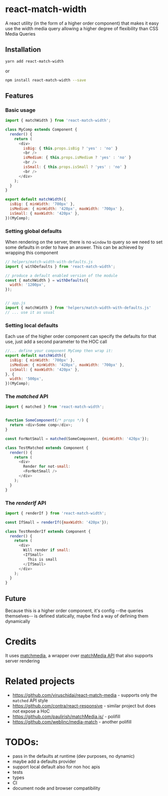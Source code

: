 # react-match-width

A react utility (in the form of a higher order component) that makes it easy use the width media query allowing a higher degree of flexibility than CSS Media Queries

## Installation

```bash
yarn add react-match-width
```

or

```bash
npm install react-match-width --save
```

## Features

### Basic usage
```javascript
import { matchWidth } from 'react-match-width';

class MyComp extends Component {
  render() {
    return (
      <div>
        isBig: { this.props.isBig ? 'yes' : 'no' }
        <br />
        isMedium: { this.props.isMedium ? 'yes' : 'no' }
        <br />
        isSmall: { this.props.isSmall ? 'yes' : 'no' }
        <br />
      </div>
    );
  }
}

export default matchWidth({
  isBig: { minWidth: '700px' },
  isMedium: { minWidth: '420px', maxWidth: '700px' },
  isSmall: { maxWidth: '420px' },
})(MyComp);
```

### Setting global defaults

When rendering on the server, there is no `window` to query so we need to set some defaults in order to have an answer. This can be achieved by wrapping this component

```javascript
// helpers/match-width-with-defaults.js
import { withDefaults } from 'react-match-width';

// produce a default enabled version of the module
const { matchWidth } = withDefaults({
  width: '1200px',
});


// app.js
import { matchWidth } from 'helpers/match-width-with-defaults.js'
// ... use it as usual
```

### Setting local defaults

Each use of the higher order component can specify the defaults for that use, just add a second parameter to the HOC call

```javascript
//... define your component MyComp then wrap it:
export default matchWidth({
  isBig: { minWidth: '700px' },
  isMedium: { minWidth: '420px', maxWidth: '700px' },
  isSmall: { maxWidth: '420px' },
}, {
  width: '500px',
})(MyComp);
```

### The _matched_ API

```javascript
import { matched } from 'react-match-width';


function SomeComponent(/* props */) {
  return <div>Some comp</div>;
}

const ForNotSmall = matched(SomeComponent, {minWidth: '420px'});

class TestMatched extends Component {
  render() {
    return (
      <div>
        Render for not-small:
        <ForNotSmall />
      </div>
    );
  }
}
```

### The _renderIf_ API

```javascript
import { renderIf } from 'react-match-width';

const IfSmall = renderIf({maxWidth: '420px'});

class TestRenderIf extends Component {
  render() {
    return (
      <div>
        Will render if small:
        <IfSmall>
          This is small
        </IfSmall>
      </div>
    );
  }
}
```

## Future

Because this is a higher order component, it's config --the queries themselves-- is defined statically, maybe find a way of defining them dynamically 

# Credits

It uses [matchmedia](https://github.com/iceddev/matchmedia), a wrapper over [matchMedia API](https://developer.mozilla.org/en-US/docs/Web/API/Window/matchMedia) that also supports server rendering

# Related projects

* https://github.com/viruschidai/react-match-media - supports only the `matched` API style
* https://github.com/contra/react-responsive - similar project but does not expose a HoC
* https://github.com/paulirish/matchMedia.js/ - polifill
* https://github.com/weblinc/media-match - another polifill


# TODOs:

* pass in the defaults at runtime (dev purposes, no dynamic)
* maybe add a defaults provider
* support local default also for non hoc apis
* tests
* types
* CI
* document node and browser compatibility